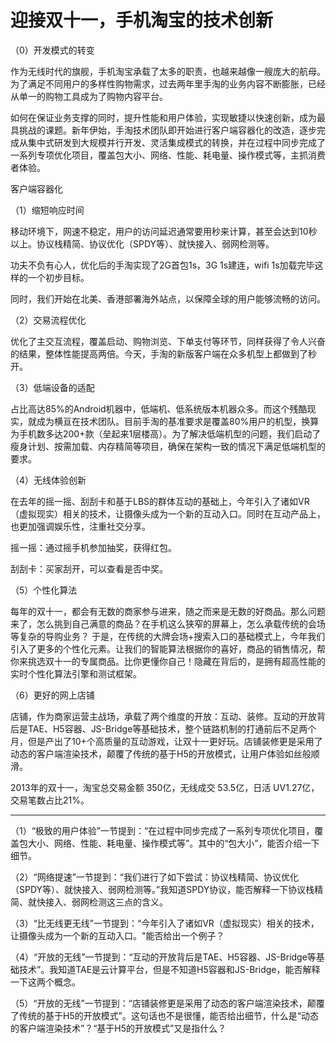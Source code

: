 # 迎接双十一，手机淘宝的技术创新

（0）开发模式的转变

作为无线时代的旗舰，手机淘宝承载了太多的职责，也越来越像一艘庞大的航母。 为了满足不同用户的多样性购物需求，过去两年里手淘的业务内容不断膨胀，已经从单一的购物工具成为了购物内容平台。

如何在保证业务支撑的同时，提升性能和用户体验，实现敏捷以快速创新，成为最具挑战的课题。新年伊始，手淘技术团队即开始进行客户端容器化的改造，逐步完成从集中式研发到大规模并行开发、灵活集成模式的转换，并在过程中同步完成了一系列专项优化项目，覆盖包大小、网络、性能、耗电量、操作模式等，主抓消费者体验。

客户端容器化

（1）缩短响应时间

移动环境下，网速不稳定，用户的访问延迟通常要用秒来计算，甚至会达到10秒以上。协议栈精简、协议优化（SPDY等）、就快接入、弱网检测等。

功夫不负有心人，优化后的手淘实现了2G首包1s，3G 1s建连，wifi 1s加载完毕这样的一个初步目标。

同时，我们开始在北美、香港部署海外站点，以保障全球的用户能够流畅的访问。

（2）交易流程优化

优化了主交互流程，覆盖启动、购物浏览、下单支付等环节，同样获得了令人兴奋的结果，整体性能提高两倍。今天，手淘的新版客户端在众多机型上都做到了秒开。

（3）低端设备的适配

占比高达85%的Android机器中，低端机、低系统版本机器众多。而这个残酷现实，就成为横亘在技术团队。目前手淘的基准要求是覆盖80%用户的机型，换算为手机数多达200+款（垒起来1层楼高）。为了解决低端机型的问题，我们启动了瘦身计划、按需加载、内存精简等项目，确保在架构一致的情况下满足低端机型的要求。

（4）无线体验创新

在去年的摇一摇、刮刮卡和基于LBS的群体互动的基础上，今年引入了诸如VR（虚拟现实）相关的技术，让摄像头成为一个新的互动入口。同时在互动产品上，也更加强调娱乐性，注重社交分享。

摇一摇：通过摇手机参加抽奖，获得红包。

刮刮卡：买家刮开，可以查看是否中奖。


（5）个性化算法

每年的双十一，都会有无数的商家参与进来，随之而来是无数的好商品。那么问题来了，怎么挑到自己满意的商品？在手机这么狭窄的屏幕上，怎么承载传统的会场等复杂的导购业务？ 于是，在传统的大牌会场+搜索入口的基础模式上，今年我们引入了更多的个性化元素。让我们的智能算法根据你的喜好，商品的销售情况，帮你来挑选双十一的专属商品。比你更懂你自己！隐藏在背后的，是拥有超高性能的实时个性化算法引擎和测试框架。

（6）更好的网上店铺

店铺，作为商家运营主战场，承载了两个维度的开放：互动、装修。互动的开放背后是TAE、H5容器、JS-Bridge等基础技术，整个链路机制的打通前后不足两个月，但是产出了10+个高质量的互动游戏，让双十一更好玩。店铺装修更是采用了动态的客户端渲染技术，颠覆了传统的基于H5的开放模式，让用户体验如丝般顺滑。

2013年的双十一，淘宝总交易金额 350亿，无线成交 53.5亿，日活 UV1.27亿，交易笔数占比21%。

---

（1）“极致的用户体验”一节提到：“在过程中同步完成了一系列专项优化项目，覆盖包大小、网络、性能、耗电量、操作模式等”。其中的“包大小”，能否介绍一下细节。

（2）“网络提速”一节提到：“我们进行了如下尝试：协议栈精简、协议优化（SPDY等）、就快接入、弱网检测等。”我知道SPDY协议，能否解释一下协议栈精简、就快接入、弱网检测这三点的含义。

（3）“比无线更无线”一节提到：“今年引入了诸如VR（虚拟现实）相关的技术，让摄像头成为一个新的互动入口。"能否给出一个例子？

（4）“开放的无线”一节提到：“互动的开放背后是TAE、H5容器、JS-Bridge等基础技术”。我知道TAE是云计算平台，但是不知道H5容器和JS-Bridge，能否解释一下这两个概念。

（5）“开放的无线”一节提到：“店铺装修更是采用了动态的客户端渲染技术，颠覆了传统的基于H5的开放模式”。这句话也不是很懂，能否给出细节，什么是“动态的客户端渲染技术”？“基于H5的开放模式”又是指什么？


